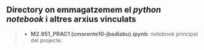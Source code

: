 ## Directory on emmagatzemem el *python notebook* i altres arxius vinculats

> * **M2.951_PRAC1 (cmorente10-jbadiabu).ipynb**: *notebook* principal del projecte.
